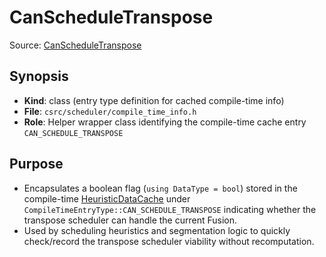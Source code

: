 # CanScheduleTranspose

Source: [CanScheduleTranspose](../../csrc/scheduler/compile_time_info.h#L195)

## Synopsis
- **Kind**: class (entry type definition for cached compile-time info)
- **File**: `csrc/scheduler/compile_time_info.h`
- **Role**: Helper wrapper class identifying the compile-time cache entry `CAN_SCHEDULE_TRANSPOSE`

## Purpose
- Encapsulates a boolean flag (`using DataType = bool`) stored in the compile-time [HeuristicDataCache](../../csrc/scheduler/compile_time_info.h#L249) under `CompileTimeEntryType::CAN_SCHEDULE_TRANSPOSE` indicating whether the transpose scheduler can handle the current Fusion.
- Used by scheduling heuristics and segmentation logic to quickly check/record the transpose scheduler viability without recomputation.

